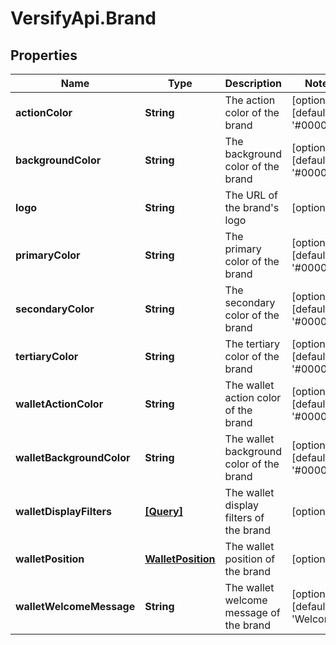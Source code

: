 # VersifyApi.Brand

## Properties

Name | Type | Description | Notes
------------ | ------------- | ------------- | -------------
**actionColor** | **String** | The action color of the brand | [optional] [default to &#39;#000000&#39;]
**backgroundColor** | **String** | The background color of the brand | [optional] [default to &#39;#000000&#39;]
**logo** | **String** | The URL of the brand&#39;s logo | [optional] 
**primaryColor** | **String** | The primary color of the brand | [optional] [default to &#39;#000000&#39;]
**secondaryColor** | **String** | The secondary color of the brand | [optional] [default to &#39;#000000&#39;]
**tertiaryColor** | **String** | The tertiary color of the brand | [optional] [default to &#39;#000000&#39;]
**walletActionColor** | **String** | The wallet action color of the brand | [optional] [default to &#39;#000000&#39;]
**walletBackgroundColor** | **String** | The wallet background color of the brand | [optional] [default to &#39;#000000&#39;]
**walletDisplayFilters** | [**[Query]**](Query.md) | The wallet display filters of the brand | [optional] 
**walletPosition** | [**WalletPosition**](WalletPosition.md) | The wallet position of the brand | [optional] 
**walletWelcomeMessage** | **String** | The wallet welcome message of the brand | [optional] [default to &#39;Welcome&#39;]


